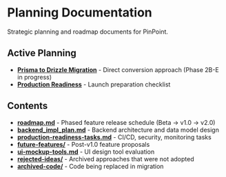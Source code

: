 # Planning Documentation

Strategic planning and roadmap documents for PinPoint.

## Active Planning

- **[Prisma to Drizzle Migration](../migration/supabase-drizzle/)** - Direct conversion approach (Phase 2B-E in progress)
- **[Production Readiness](./production-readiness-tasks.md)** - Launch preparation checklist

## Contents

- **[roadmap.md](./roadmap.md)** - Phased feature release schedule (Beta → v1.0 → v2.0)
- **[backend_impl_plan.md](./backend_impl_plan.md)** - Backend architecture and data model design
- **[production-readiness-tasks.md](./production-readiness-tasks.md)** - CI/CD, security, monitoring tasks
- **[future-features/](./future-features/)** - Post-v1.0 feature proposals
- **[ui-mockup-tools.md](./ui-mockup-tools.md)** - UI design tool evaluation
- **[rejected-ideas/](./rejected-ideas/)** - Archived approaches that were not adopted
- **[archived-code/](./archived-code/)** - Code being replaced in migration
